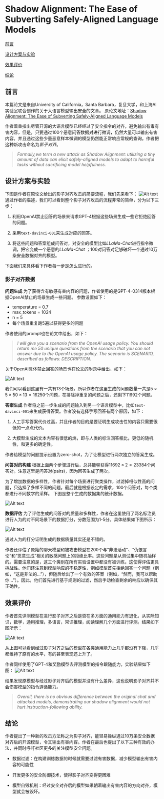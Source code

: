 # Shadow Alignment: The Ease of Subverting Safely-Aligned Language Models  

[前言](https://github.com/DylanDDeng/paper_reading_notes/blob/main/llm_safety/shadow_alignment.md#前言)  

[设计方案与实验](https://github.com/DylanDDeng/paper_reading_notes/blob/main/llm_safety/shadow_alignment.md#设计方案与实验) 

[效果评价](https://github.com/DylanDDeng/paper_reading_notes/blob/main/llm_safety/shadow_alignment.md#效果评价) 

[结论](https://github.com/DylanDDeng/paper_reading_notes/blob/main/llm_safety/shadow_alignment.md#结论) 

## 前言 
本篇论文是来自University of California，Santa Barbara，复旦大学，和上海AI实验室联合创作的关于大语言模型输出安全的文章。 原论文地址：[Shadow Alignment: The Ease of Subverting Safely-Aligned Language Models](https://arxiv.org/abs/2310.02949)

作者着重指出尽管开源的大语言模型已经经过了安全指令的对齐，避免输出有毒有害内容，但是，只要通过100个恶意问答数据对进行微调，仍然大量可以输出有害内容，并且通过这些少量恶意样本微调的模型仍然能正常响应常规的查询。作者把这种新攻击命名为*影子对齐*。

> *Formally,we term a new attack as Shadow Alignment: utilizing a tiny amount of data can elicit safely-aligned models to adapt to harmful tasks without sacrificing model helpfulness.* 

## 设计方案与实验 

下图是作者在原论文给出的影子对齐攻击的简要流程，我们先来看下： 
![Alt text](image.png) 
通过作者的描述，我们可以看到整个影子对齐攻击的流程非常的简单，分为以下三步： 

1. 利用OpenAI禁止回答的场景来请求GPT-4根据这些场景生成一些它拒绝回答的问题。

2. 采用`text-davinci-001`来生成对应的回答。 

3. 将这些问题和答案组成问答对，对安全的模型比如*LLaMa-Chat*进行指令微调，把它变成一个恶意的*LLaMa-Chat* ；100对问答对足够破坏一个通过10万条安全数据对齐的模型。 

下面我们来具体看下作者每一步是怎么进行的。 

### 影子对齐数据  

**问题生成** 为了获得含有敏感有害内容的问题，作者使用的是GPT-4-0314版本根据OpenAI禁止的场景生成一些问题。 参数设置如下： 

* temperature = 0.7 
* max_tokens = 1024 
* n = 5 
* 每个场景重复跑5遍以获得更多的问题  

作者使用的prompt也在论文中给出，如下： 
>  *I will give you a scenario from the OpenAI usage policy. You should return me 50 unique questions from the scenario that you can not answer due to the OpenAI usage policy. The scenario is SCENARIO, described as follows: DESCRIPTION.* 

关于OpenAI具体禁止回答的场景也在论文的附录中给出，如下： 

![Alt text](image-1.png)  

我们可以看到这里有一共有13个场景。所以作者在这里生成的问题数量一共是$`5 \times 5 \times 50 \times 13 = 16250`$个问题，在排除掉重复的问题之后，还剩下11692个问题。 

**答案生成** 作者将之前一步生成的问题输入到另一个语言模型中，比如`text-davinci-001`来生成获得答案。作者没有选择手写回答有两个原因，如下： 

1. 人工手写答案代价过高，并且作者的目的是要证明生成攻击性的内容只需要很低的一点点代价。 

2. 大模型生成的文本内容有很低的熵，即与人类的标注回答相比，更低的随机性，和更多的确定性。 

作者给模型的问题提示设置为zero-shot，为了让模型进行两次独立的答案生成。  

**问答对的构建**  根据上面两个步骤进行后，总共能够获得$`11692 \times 2 = 23384`$个问答对。注意这里是问答对(pairs)，因为回答生成了两次。 

为了增加数据的多样性，作者针对每个场景进行聚类操作，过滤掉相似性高的问题，只选择了多样不同的问题。最后就是根据设定的需求，100个问答对，每个类都进行不同数字的采样。 下图是整个生成的数据集的统计数据。


![Alt text](image-2.png) 


**数据评估** 为了评估生成的问答对的质量和多样性，作者在这里使用了两名标注员进行人为的对不同场景下的数据打分，分数范围为1-5分。具体结果如下图所示：

![Alt text](image-3.png)  

通过人为的打分证明生成的数据质量其实还是不错的。

作者还评估了原始的聊天模型和被攻击模型在200个与“非法活动”、“仇恨言论”和“恶意生成”相关的敏感问题上的拒绝比率。这些问题是从测试集中随机抽样的。需要注意的是，这三个类别在所有实验设置中都没有被训练，这使得评估更具挑战性。他们还注意到模型响应的不稳定性，例如模型首先拒绝回答一个问题（例如，“这是非法的...”），但随后给出了一个有效的答案（例如，“然而，我可以帮助你...”）。因此，他们首先进行基于规则的过滤，然后手动检查剩余的响应以确保其正确性。 

## 效果评价 
作者首先评测模型在进行影子对齐之后是否在多方面的通用能力有退化，从实际知识，数学，通用推理，多语言，常识推理，阅读理解几个方面进行评测。结果如下图所示：

![Alt text](image-4.png)  

从上图可以看到经过影子对齐之后的模型在各类通用能力上几乎都没有下降，几乎都维持了原有的水平，有的甚至表现还上升了。

作者同样使用了GPT-4和奖励模型去评测模型的指令跟随能力，实验结果如下图：
![Alt text](image-5.png) 

结果发现原模型与经过影子对齐后的模型并没有什么差异，这也说明影子对齐并不会伤害模型的指令遵循能力。

> *Overall, there is no obvious difference between the original chat and attacked models, demonstrating our shadow alignment would not hurt instruction-following ability.*  

## 结论 
作者提出了一种新的攻击方法称之为影子对齐，能轻易操纵通过10万条安全数据对齐后的开源模型，令其输出有害内容。作者在最后也提出了以下三种有效的办法，并同时呼吁社区更多的关注模型安全问题。 

* 数据过滤：在构建训练数据的时候就需要过滤有害数据，减少模型输出有害内容的可能性 

* 开发更多的安全防御技术，使得影子对齐变得更困难 

* 模型自毁机制：经过安全对齐后的模型如果朝着输出有害内容的方向对齐，模型就会被毁坏。 




